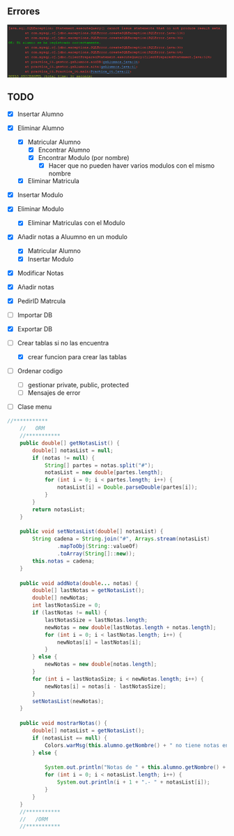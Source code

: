 ## Errores
![Alt text](image.png)

## TODO
- [x] Insertar Alumno
- [x] Eliminar Alumno
  - [x] Matricular Alumno
    - [x] Encontrar Alumno
    - [x] Encontrar Modulo (por nombre)
      - [x] Hacer que no pueden haver varios modulos con el mismo nombre
  - [x] Eliminar Matricula
- [x] Insertar Modulo
- [x] Eliminar Modulo
  - [x] Eliminar Matriculas con el Modulo
- [x] Añadir notas a Aluumno en un modulo
  - [x] Matricular Alumno
  - [x] Insertar Modulo
- [x] Modificar Notas
- [x] Añadir notas
- [x] PedirID Matrcula
- [ ] Importar DB
- [x] Exportar DB
- [ ] Crear tablas si no las encuentra
  - [x] crear funcion para crear las tablas
- [ ] Ordenar codigo
  - [ ] gestionar private, public, protected
  - [ ] Mensajes de error
- [ ] Clase menu




```java
//***********
    //   ORM
    //***********
    public double[] getNotasList() {
        double[] notasList = null;
        if (notas != null) {
            String[] partes = notas.split("#");
            notasList = new double[partes.length];
            for (int i = 0; i < partes.length; i++) {
                notasList[i] = Double.parseDouble(partes[i]);
            }
        }
        return notasList;
    }

    public void setNotasList(double[] notasList) {
        String cadena = String.join("#", Arrays.stream(notasList)
                .mapToObj(String::valueOf)
                .toArray(String[]::new));
        this.notas = cadena;
    }

    public void addNota(double... notas) {
        double[] lastNotas = getNotasList();
        double[] newNotas;
        int lastNotasSize = 0;
        if (lastNotas != null) {
            lastNotasSize = lastNotas.length;
            newNotas = new double[lastNotas.length + notas.length];
            for (int i = 0; i < lastNotas.length; i++) {
                newNotas[i] = lastNotas[i];
            }
        } else {
            newNotas = new double[notas.length];
        }
        for (int i = lastNotasSize; i < newNotas.length; i++) {
            newNotas[i] = notas[i - lastNotasSize];
        }
        setNotasList(newNotas);
    }

    public void mostrarNotas() {
        double[] notasList = getNotasList();
        if (notasList == null) {
            Colors.warMsg(this.alumno.getNombre() + " no tiene notas en " + this.modulo.getNombre());
        } else {

            System.out.println("Notas de " + this.alumno.getNombre() + " en " + this.modulo.getNombre() + ": ");
            for (int i = 0; i < notasList.length; i++) {
                System.out.println(i + 1 + ".- " + notasList[i]);
            }
        }
    }
    //***********
    //   /ORM
    //***********
```